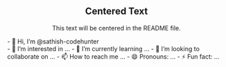 <div align="center">
  
## Centered Text

This text will be centered in the README file.
  
</div>
- 👋 Hi, I’m @sathish-codehunter <br>
- 👀 I’m interested in ...
- 🌱 I’m currently learning ...
- 💞️ I’m looking to collaborate on ...
- 📫 How to reach me ...
- 😄 Pronouns: ...
- ⚡ Fun fact: ...

<!---
sathish-codehunter/sathish-codehunter is a ✨ special ✨ repository because its `README.md` (this file) appears on your GitHub profile.
You can click the Preview link to take a look at your changes.
--->
